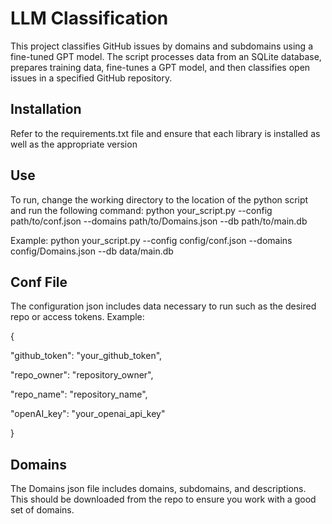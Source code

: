 # LLM Classification
This project classifies GitHub issues by domains and subdomains using a fine-tuned GPT model. 
The script processes data from an SQLite database, prepares training data, fine-tunes a GPT model, and then classifies open issues in a specified GitHub repository.

## Installation
Refer to the requirements.txt file and ensure that each library is installed as well as the appropriate version

## Use
To run, change the working directory to the location of the python script and run the following command:
python your_script.py --config path/to/conf.json --domains path/to/Domains.json --db path/to/main.db

Example:
python your_script.py --config config/conf.json --domains config/Domains.json --db data/main.db

## Conf File
The configuration json includes data necessary to run such as the desired repo or access tokens. Example:

{

"github_token": "your_github_token",

"repo_owner": "repository_owner",

"repo_name": "repository_name",

"openAI_key": "your_openai_api_key"

}

## Domains
The Domains json file includes domains, subdomains, and descriptions. This should be downloaded from the repo to ensure you work with a good set of domains.

